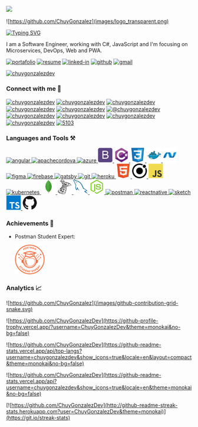 ![](https://komarev.com/ghpvc/?username=chuygonzalezdev&label=PROFILE+VIEWS&color=red)

![https://github.com/ChuyGonzalez](images/logo_transparent.png)

[![Typing SVG](https://readme-typing-svg.herokuapp.com?color=26DD42&size=25&vCenter=true&lines=Hi+%F0%9F%91%8B%2C+I'm+Chuy+Gonz%C3%A1lez)](https://git.io/typing-svg)

I am a Software Engineer, working with C#, JavaScript and I'm focusing on Microservices, DevOps, Web and PWA.

[![portafolio](https://img.shields.io/badge/Portfolio-5340ff?style=for-the-badge&logo=Google-chrome&logoColor=white)](https://chuygonzalez.dev)
[![resume](https://img.shields.io/badge/Resume-4285F4?style=for-the-badge&logo=read-the-docs&logoColor=white)](https://drive.google.com/file/d/1EEgm-eGCyL0nDy1JUDGhnf_o8sbKYEv0/view?usp=sharing)
[![linked-in](https://img.shields.io/badge/Linked_In-0077B5?style=for-the-badge&logo=LinkedIn&logoColor=white)](https://www.linkedin.com/in/chuygonzalez/)
[![github](https://img.shields.io/badge/GitHub-000000?style=for-the-badge&logo=GitHub&logoColor=white)](https://github.com/chuygonzalezdev)
[![gmail](https://img.shields.io/badge/Gmail-D14836?style=for-the-badge&logo=Gmail&logoColor=white)](mailto:chuygonzalez.dev@gmail.com)

<p align="left"> <a href="https://twitter.com/chuygonzalezdev" target="_blank"><img src="https://img.shields.io/twitter/follow/chuygonzalezdev?logo=twitter&style=for-the-badge" alt="chuygonzalezdev" /></a> </p>

### Connect with me 📇

<p align="left">
<a href="https://codepen.io/chuygonzalezdev" target="_blank"><img align="center" src="https://raw.githubusercontent.com/rahuldkjain/github-profile-readme-generator/master/src/images/icons/Social/codepen.svg" alt="chuygonzalezdev" height="30" width="40" /></a> <a href="https://dev.to/chuygonzalezdev" target="_blank"><img align="center" src="https://cdn.jsdelivr.net/npm/simple-icons@3.0.1/icons/dev-dot-to.svg" alt="chuygonzalezdev" height="30" width="40" /></a> <a href="https://twitter.com/chuygonzalezdev" target="_blank"><img align="center" src="https://raw.githubusercontent.com/rahuldkjain/github-profile-readme-generator/master/src/images/icons/Social/twitter.svg" alt="chuygonzalezdev" height="30" width="40" /></a> <a href="https://codesandbox.com/chuygonzalezdev" target="_blank"><img align="center" src="https://cdn.jsdelivr.net/npm/simple-icons@3.0.1/icons/codesandbox.svg" alt="chuygonzalezdev" height="30" width="40" /></a> <a href="https://instagram.com/chuygonzalezdev" target="_blank"><img align="center" src="https://raw.githubusercontent.com/rahuldkjain/github-profile-readme-generator/master/src/images/icons/Social/instagram.svg" alt="chuygonzalezdev" height="30" width="40" /></a> <a href="https://medium.com/@chuygonzalezdev" target="_blank"><img align="center" src="https://raw.githubusercontent.com/rahuldkjain/github-profile-readme-generator/master/src/images/icons/Social/medium.svg" alt="@chuygonzalezdev" height="30" width="40" /></a> <a href="https://www.youtube.com/c/chuygonzalezdev" target="_blank"><img align="center" src="https://raw.githubusercontent.com/rahuldkjain/github-profile-readme-generator/master/src/images/icons/Social/youtube.svg" alt="chuygonzalezdev" height="30" width="40" /></a> <a href="https://codeforces.com/profile/chuygonzalezdev" target="_blank"><img align="center" src="https://cdn.jsdelivr.net/npm/simple-icons@3.0.1/icons/codeforces.svg" alt="chuygonzalezdev" height="30" width="40" /></a> <a href="https://www.leetcode.com/chuygonzalezdev" target="_blank"><img align="center" src="https://raw.githubusercontent.com/rahuldkjain/github-profile-readme-generator/master/src/images/icons/Social/leet-code.svg" alt="chuygonzalezdev" height="30" width="40" /></a> <a href="https://www.topcoder.com/members/chuygonzalezdev" target="_blank"><img align="center" src="https://cdn.jsdelivr.net/npm/simple-icons@3.0.1/icons/topcoder.svg" alt="chuygonzalezdev" height="30" width="40" /></a> <a href="https://discord.gg/5103" target="_blank"><img align="center" src="https://raw.githubusercontent.com/rahuldkjain/github-profile-readme-generator/master/src/images/icons/Social/discord.svg" alt="5103" height="30" width="40" /></a>
</p>

### Languages and Tools ⚒️

<p align="left"> <a href="https://angular.io" target="_blank"> <img src="https://angular.io/assets/images/logos/angular/angular.svg" alt="angular" width="40" height="40"/> </a> <a href="https://cordova.apache.org/" target="_blank"> <img src="https://www.vectorlogo.zone/logos/apache_cordova/apache_cordova-icon.svg" alt="apachecordova" width="40" height="40"/> </a> <a href="https://azure.microsoft.com/en-in/" target="_blank"> <img src="https://www.vectorlogo.zone/logos/microsoft_azure/microsoft_azure-icon.svg" alt="azure" width="40" height="40"/> </a> <a href="https://getbootstrap.com" target="_blank"> <img src="https://raw.githubusercontent.com/devicons/devicon/master/icons/bootstrap/bootstrap-plain.svg" alt="bootstrap" width="40" height="40"/> </a> <a href="https://www.w3schools.com/cs/" target="_blank"> <img src="https://raw.githubusercontent.com/devicons/devicon/master/icons/csharp/csharp-original.svg" alt="csharp" width="40" height="40"/> </a> <a href="https://www.w3schools.com/css/" target="_blank"> <img src="https://raw.githubusercontent.com/devicons/devicon/master/icons/css3/css3-original.svg" alt="css3" width="40" height="40"/> </a> <a href="https://www.docker.com/" target="_blank"> <img src="https://raw.githubusercontent.com/devicons/devicon/master/icons/docker/docker-original.svg" alt="docker" width="40" height="40"/> </a> <a href="https://dotnet.microsoft.com/" target="_blank"> <img src="https://raw.githubusercontent.com/devicons/devicon/master/icons/dot-net/dot-net-original.svg" alt="dotnet" width="40" height="40"/> </a>  <a href="https://www.figma.com/" target="_blank"> <img src="https://www.vectorlogo.zone/logos/figma/figma-icon.svg" alt="figma" width="40" height="40"/> </a> <a href="https://firebase.google.com/" target="_blank"> <img src="https://www.vectorlogo.zone/logos/firebase/firebase-icon.svg" alt="firebase" width="40" height="40"/> </a> <a href="https://www.gatsbyjs.com/" target="_blank"> <img src="https://www.vectorlogo.zone/logos/gatsbyjs/gatsbyjs-icon.svg" alt="gatsby" width="40" height="40"/> </a> <a href="https://git-scm.com/" target="_blank"> <img src="https://www.vectorlogo.zone/logos/git-scm/git-scm-icon.svg" alt="git" width="40" height="40"/> </a> <a href="https://heroku.com" target="_blank"> <img src="https://www.vectorlogo.zone/logos/heroku/heroku-icon.svg" alt="heroku" width="40" height="40"/> </a> <a href="https://www.w3.org/html/" target="_blank"> <img src="https://raw.githubusercontent.com/devicons/devicon/master/icons/html5/html5-original.svg" alt="html5" width="40" height="40"/> </a> <a href="https://ionicframework.com" target="_blank"> <img src="/images/ionic.svg" alt="ionic" width="40" height="40"/> </a> <a href="https://developer.mozilla.org/en-US/docs/Web/JavaScript" target="_blank"> <img src="https://raw.githubusercontent.com/devicons/devicon/master/icons/javascript/javascript-original.svg" alt="javascript" width="40" height="40"/> </a> <a href="https://kubernetes.io" target="_blank"> <img src="https://www.vectorlogo.zone/logos/kubernetes/kubernetes-icon.svg" alt="kubernetes" width="40" height="40"/> </a> <a href="https://www.mongodb.com/" target="_blank"> <img src="https://raw.githubusercontent.com/devicons/devicon/master/icons/mongodb/mongodb-original.svg" alt="mongodb" width="40" height="40" /> </a> <a href="https://www.microsoft.com/en-us/sql-server" target="_blank"> <img src="/images/microsoftsqlserver.svg" alt="mssql" width="40" height="40"/> </a> <a href="https://www.mysql.com/" target="_blank"> <img src="https://raw.githubusercontent.com/devicons/devicon/master/icons/mysql/mysql-original.svg" alt="mysql" width="40" height="40"/> </a> <a href="https://nodejs.org" target="_blank"> <img src="https://raw.githubusercontent.com/devicons/devicon/master/icons/nodejs/nodejs-original.svg" alt="nodejs" width="40" height="40"/> <a href="https://postman.com" target="_blank"> <img src="https://www.vectorlogo.zone/logos/getpostman/getpostman-icon.svg" alt="postman" width="40" height="40"/> </a> <a href="https://reactnative.dev/" target="_blank"> <img src="https://reactnative.dev/img/header_logo.svg" alt="reactnative" width="40" height="40"/> </a> <a href="https://www.sketch.com/" target="_blank"> <img src="https://www.vectorlogo.zone/logos/sketchapp/sketchapp-icon.svg" alt="sketch" width="40" height="40"/> </a> <a href="https://www.typescriptlang.org/" target="_blank"> <img src="https://raw.githubusercontent.com/devicons/devicon/master/icons/typescript/typescript-original.svg" alt="typescript" width="40" height="40"/> </a> <a href="https://www.github.com/" target="_blank"> <img src="https://raw.githubusercontent.com/devicons/devicon/master/icons/github/github-original.svg" alt="github" width="40" height="40"/> </a> </p>

### Achievements 🏅

- Postman Student Expert: <p><a href="https://api.badgr.io/public/assertions/g8wb5f4vqr61bwis4yh2uq" target="_blank"> <img src="/images/Postman%20-%20Postman%20Student%20Expert%20-%202021-06-11.png" alt="postman student expert" width="80" height="80"/></a></p>

### Analytics 📈

![https://github.com/ChuyGonzalez](/images/github-contribution-grid-snake.svg)

![https://github.com/ChuyGonzalezDev](https://github-profile-trophy.vercel.app/?username=ChuyGonzalezDev&theme=monokai&no-bg=false)

![https://github.com/ChuyGonzalezDev](https://github-readme-stats.vercel.app/api/top-langs?username=chuygonzalezdev&show_icons=true&locale=en&layout=compact&theme=monokai&no-bg=false)

![https://github.com/ChuyGonzalezDev](https://github-readme-stats.vercel.app/api?username=chuygonzalezdev&show_icons=true&locale=en&theme=monokai&no-bg=false)

[![https://github.com/ChuyGonzalezDev](http://github-readme-streak-stats.herokuapp.com?user=ChuyGonzalezDev&theme=monokai)](https://git.io/streak-stats)

